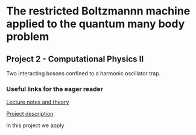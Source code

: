 # The restricted Boltzmannn machine applied to the quantum many body problem
## Project 2 - Computational Physics II
Two interacting bosons confined to a harmonic oscillator trap.

### Useful links for the eager reader

[Lecture notes and theory](http://compphysics.github.io/ComputationalPhysics2/doc/LectureNotes/_build/html/intro.html)

[Project description](http://compphysics.github.io/ComputationalPhysics2/doc/Projects/2021/Project2/Project2ML/pdf/Project2ML.pdf)

In this project we apply 
